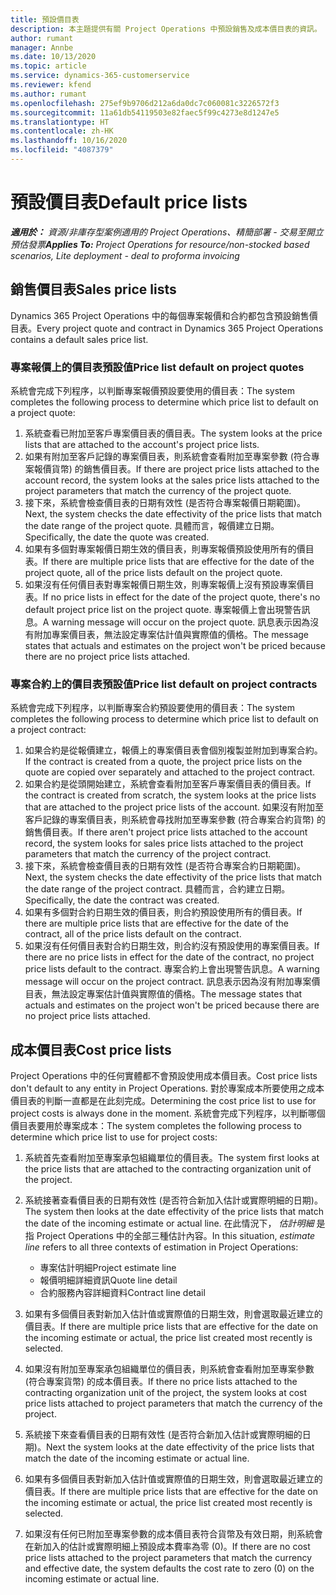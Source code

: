 ```yaml
---
title: 預設價目表
description: 本主題提供有關 Project Operations 中預設銷售及成本價目表的資訊。
author: rumant
manager: Annbe
ms.date: 10/13/2020
ms.topic: article
ms.service: dynamics-365-customerservice
ms.reviewer: kfend
ms.author: rumant
ms.openlocfilehash: 275ef9b9706d212a6da0dc7c060081c3226572f3
ms.sourcegitcommit: 11a61db54119503e82faec5f99c4273e8d1247e5
ms.translationtype: HT
ms.contentlocale: zh-HK
ms.lasthandoff: 10/16/2020
ms.locfileid: "4087379"
---
```

# <a name="default-price-lists"></a><span data-ttu-id="22cc5-103">預設價目表</span><span class="sxs-lookup"><span data-stu-id="22cc5-103">Default price lists</span></span>

<span data-ttu-id="22cc5-104">_**適用於：** 資源/非庫存型案例適用的 Project Operations、精簡部署 - 交易至開立預估發票_</span><span class="sxs-lookup"><span data-stu-id="22cc5-104">_**Applies To:** Project Operations for resource/non-stocked based scenarios, Lite deployment - deal to proforma invoicing_</span></span>

## <a name="sales-price-lists"></a><span data-ttu-id="22cc5-105">銷售價目表</span><span class="sxs-lookup"><span data-stu-id="22cc5-105">Sales price lists</span></span>

<span data-ttu-id="22cc5-106">Dynamics 365 Project Operations 中的每個專案報價和合約都包含預設銷售價目表。</span><span class="sxs-lookup"><span data-stu-id="22cc5-106">Every project quote and contract in Dynamics 365 Project Operations contains a default sales price list.</span></span> 

### <a name="price-list-default-on-project-quotes"></a><span data-ttu-id="22cc5-107">專案報價上的價目表預設值</span><span class="sxs-lookup"><span data-stu-id="22cc5-107">Price list default on project quotes</span></span>
<span data-ttu-id="22cc5-108">系統會完成下列程序，以判斷專案報價預設要使用的價目表：</span><span class="sxs-lookup"><span data-stu-id="22cc5-108">The system completes the following process to determine which price list to default on a project quote:</span></span>

1. <span data-ttu-id="22cc5-109">系統查看已附加至客戶專案價目表的價目表。</span><span class="sxs-lookup"><span data-stu-id="22cc5-109">The system looks at the price lists that are attached to the account's project price lists.</span></span> 
2. <span data-ttu-id="22cc5-110">如果有附加至客戶記錄的專案價目表，則系統會查看附加至專案參數 (符合專案報價貨幣) 的銷售價目表。</span><span class="sxs-lookup"><span data-stu-id="22cc5-110">If there are project price lists attached to the account record, the system looks at the sales price lists attached to the project parameters that match the currency of the project quote.</span></span>
3. <span data-ttu-id="22cc5-111">接下來，系統會檢查價目表的日期有效性 (是否符合專案報價日期範圍)。</span><span class="sxs-lookup"><span data-stu-id="22cc5-111">Next, the system checks the date effectivity of the price lists that match the date range of the project quote.</span></span> <span data-ttu-id="22cc5-112">具體而言，報價建立日期。</span><span class="sxs-lookup"><span data-stu-id="22cc5-112">Specifically, the date the quote was created.</span></span>
4. <span data-ttu-id="22cc5-113">如果有多個對專案報價日期生效的價目表，則專案報價預設使用所有的價目表。</span><span class="sxs-lookup"><span data-stu-id="22cc5-113">If there are multiple price lists that are effective for the date of the project quote, all of the price lists default on the project quote.</span></span>
5. <span data-ttu-id="22cc5-114">如果沒有任何價目表對專案報價日期生效，則專案報價上沒有預設專案價目表。</span><span class="sxs-lookup"><span data-stu-id="22cc5-114">If no price lists in effect for the date of the project quote, there's no default project price list on the project quote.</span></span> <span data-ttu-id="22cc5-115">專案報價上會出現警告訊息。</span><span class="sxs-lookup"><span data-stu-id="22cc5-115">A warning message will occur on the project quote.</span></span> <span data-ttu-id="22cc5-116">訊息表示因為沒有附加專案價目表，無法設定專案估計值與實際值的價格。</span><span class="sxs-lookup"><span data-stu-id="22cc5-116">The message states that actuals and estimates on the project won't be priced because there are no project price lists attached.</span></span>

### <a name="price-list-default-on-project-contracts"></a><span data-ttu-id="22cc5-117">專案合約上的價目表預設值</span><span class="sxs-lookup"><span data-stu-id="22cc5-117">Price list default on project contracts</span></span> 
<span data-ttu-id="22cc5-118">系統會完成下列程序，以判斷專案合約預設要使用的價目表：</span><span class="sxs-lookup"><span data-stu-id="22cc5-118">The system completes the following process to determine which price list to default on a project contract:</span></span>

1. <span data-ttu-id="22cc5-119">如果合約是從報價建立，報價上的專案價目表會個別複製並附加到專案合約。</span><span class="sxs-lookup"><span data-stu-id="22cc5-119">If the contract is created from a quote, the project price lists on the quote are copied over separately and attached to the project contract.</span></span>
2. <span data-ttu-id="22cc5-120">如果合約是從頭開始建立，系統會查看附加至客戶專案價目表的價目表。</span><span class="sxs-lookup"><span data-stu-id="22cc5-120">If the contract is created from scratch, the system looks at the price lists that are attached to the project price lists of the account.</span></span> <span data-ttu-id="22cc5-121">如果沒有附加至客戶記錄的專案價目表，則系統會尋找附加至專案參數 (符合專案合約貨幣) 的銷售價目表。</span><span class="sxs-lookup"><span data-stu-id="22cc5-121">If there aren't project price lists attached to the account record, the system looks for sales price lists attached to the project parameters that match the currency of the project contract.</span></span>
4. <span data-ttu-id="22cc5-122">接下來，系統會檢查價目表的日期有效性 (是否符合專案合約日期範圍)。</span><span class="sxs-lookup"><span data-stu-id="22cc5-122">Next, the system checks the date effectivity of the price lists that match the date range of the project contract.</span></span> <span data-ttu-id="22cc5-123">具體而言，合約建立日期。</span><span class="sxs-lookup"><span data-stu-id="22cc5-123">Specifically, the date the contract was created.</span></span>
5. <span data-ttu-id="22cc5-124">如果有多個對合約日期生效的價目表，則合約預設使用所有的價目表。</span><span class="sxs-lookup"><span data-stu-id="22cc5-124">If there are multiple price lists that are effective for the date of the contract, all of the price lists default on the contract.</span></span>
6. <span data-ttu-id="22cc5-125">如果沒有任何價目表對合約日期生效，則合約沒有預設使用的專案價目表。</span><span class="sxs-lookup"><span data-stu-id="22cc5-125">If there are no price lists in effect for the date of the contract, no project price lists default to the contract.</span></span> <span data-ttu-id="22cc5-126">專案合約上會出現警告訊息。</span><span class="sxs-lookup"><span data-stu-id="22cc5-126">A warning message will occur on the project contract.</span></span> <span data-ttu-id="22cc5-127">訊息表示因為沒有附加專案價目表，無法設定專案估計值與實際值的價格。</span><span class="sxs-lookup"><span data-stu-id="22cc5-127">The message states that actuals and estimates on the project won't be priced because there are no project price lists attached.</span></span>

## <a name="cost-price-lists"></a><span data-ttu-id="22cc5-128">成本價目表</span><span class="sxs-lookup"><span data-stu-id="22cc5-128">Cost price lists</span></span>

<span data-ttu-id="22cc5-129">Project Operations 中的任何實體都不會預設使用成本價目表。</span><span class="sxs-lookup"><span data-stu-id="22cc5-129">Cost price lists don't default to any entity in Project Operations.</span></span> <span data-ttu-id="22cc5-130">對於專案成本所要使用之成本價目表的判斷一直都是在此刻完成。</span><span class="sxs-lookup"><span data-stu-id="22cc5-130">Determining the cost price list to use for project costs is always done in the moment.</span></span> <span data-ttu-id="22cc5-131">系統會完成下列程序，以判斷哪個價目表要用於專案成本：</span><span class="sxs-lookup"><span data-stu-id="22cc5-131">The system completes the following process to determine which price list to use for project costs:</span></span>

1. <span data-ttu-id="22cc5-132">系統首先查看附加至專案承包組織單位的價目表。</span><span class="sxs-lookup"><span data-stu-id="22cc5-132">The system first looks at the price lists that are attached to the contracting organization unit of the project.</span></span>
2. <span data-ttu-id="22cc5-133">系統接著查看價目表的日期有效性 (是否符合新加入估計或實際明細的日期)。</span><span class="sxs-lookup"><span data-stu-id="22cc5-133">The system then looks at the date effectivity of the price lists that match the date of the incoming estimate or actual line.</span></span> <span data-ttu-id="22cc5-134">在此情況下， *估計明細* 是指 Project Operations 中的全部三種估計內容。</span><span class="sxs-lookup"><span data-stu-id="22cc5-134">In this situation, *estimate line* refers to all three contexts of estimation in Project Operations:</span></span>

    - <span data-ttu-id="22cc5-135">專案估計明細</span><span class="sxs-lookup"><span data-stu-id="22cc5-135">Project estimate line</span></span>
    - <span data-ttu-id="22cc5-136">報價明細詳細資訊</span><span class="sxs-lookup"><span data-stu-id="22cc5-136">Quote line detail</span></span>
    - <span data-ttu-id="22cc5-137">合約服務內容詳細資料</span><span class="sxs-lookup"><span data-stu-id="22cc5-137">Contract line detail</span></span>
  
3. <span data-ttu-id="22cc5-138">如果有多個價目表對新加入估計值或實際值的日期生效，則會選取最近建立的價目表。</span><span class="sxs-lookup"><span data-stu-id="22cc5-138">If there are multiple price lists that are effective for the date on the incoming estimate or actual, the price list created most recently is selected.</span></span>
4. <span data-ttu-id="22cc5-139">如果沒有附加至專案承包組織單位的價目表，則系統會查看附加至專案參數 (符合專案貨幣) 的成本價目表。</span><span class="sxs-lookup"><span data-stu-id="22cc5-139">If there no price lists attached to the contracting organization unit of the project, the system looks at cost price lists attached to project parameters that match the currency of the project.</span></span>
5. <span data-ttu-id="22cc5-140">系統接下來查看價目表的日期有效性 (是否符合新加入估計或實際明細的日期)。</span><span class="sxs-lookup"><span data-stu-id="22cc5-140">Next the system looks at the date effectivity of the price lists that match the date of the incoming estimate or actual line.</span></span> 
6. <span data-ttu-id="22cc5-141">如果有多個價目表對新加入估計值或實際值的日期生效，則會選取最近建立的價目表。</span><span class="sxs-lookup"><span data-stu-id="22cc5-141">If there are multiple price lists that are effective for the date on the incoming estimate or actual, the price list created most recently is selected.</span></span>
7. <span data-ttu-id="22cc5-142">如果沒有任何已附加至專案參數的成本價目表符合貨幣及有效日期，則系統會在新加入的估計或實際明細上預設成本費率為零 (0)。</span><span class="sxs-lookup"><span data-stu-id="22cc5-142">If there are no cost price lists attached to the project parameters that match the currency and effective date, the system defaults the cost rate to zero (0) on the incoming estimate or actual line.</span></span>
